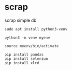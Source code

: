 # scrap
scrap simple db

~~~
sudo apt install python3-venv
~~~

~~~
python3 -m venv myenv
~~~

~~~
source myenv/bin/activate
~~~

~~~
pip install pandas
pip install selenium
pip install xlrd
~~~
